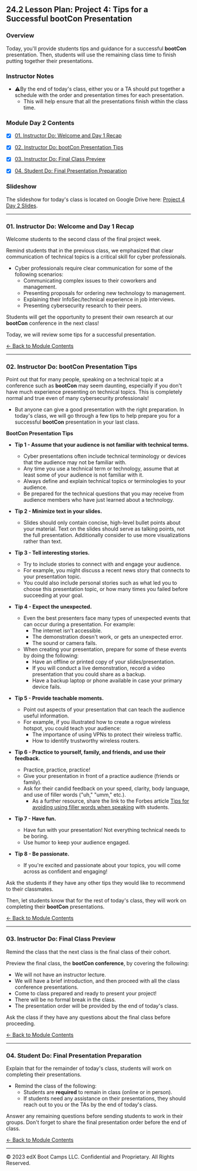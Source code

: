 ## 24.2 Lesson Plan: Project 4: Tips for a Successful bootCon Presentation

### Overview

Today, you'll provide students tips and guidance for a successful **bootCon** presentation. Then, students will use the remaining class time to finish putting together their presentations.

### Instructor Notes

- ⚠️By the end of today's class, either you or a TA should put together a schedule with the order and presentation times for each presentation.
  - This will help ensure that all the presentations finish within the class time.

### Module Day 2 Contents

- [x] [01. Instructor Do: Welcome and Day 1 Recap](#01-instructor-do-welcome-and-day-1-recap)
- [x] [02. Instructor Do: bootCon Presentation Tips](#02-instructor-do-bootcon-presentation-tips)
- [x] [03. Instructor Do: Final Class Preview](#03-instructor-do-final-class-preview)
- [x] [04. Student Do: Final Presentation Preparation](#04-student-do-final-presentation-preparation)


### Slideshow

The slideshow for today's class is located on Google Drive here: [Project 4 Day 2 Slides](https://docs.google.com/presentation/d/1iu22oCAY3vzxUMIzGc-iBI7rd-hG9RN65QUvEsIg-nU/edit). 

---

### 01. Instructor Do: Welcome and Day 1 Recap

Welcome students to the second class of the final project week.

Remind students that in the previous class, we emphasized that clear communication of technical topics is a critical skill for cyber professionals.
   
-  Cyber professionals require clear communication for some of the following scenarios:
    - Communicating complex issues to their coworkers and management.
    - Presenting proposals for ordering new technology to management.
    - Explaining their InfoSec/technical experience in job interviews.
    - Presenting cybersecurity research to their peers.
  
Students will get the opportunity to present their own research at our **bootCon** conference in the next class!

Today, we will review some tips for a successful presentation. 

[<- Back to Module Contents](#module-day-2-contents)

---


### 02. Instructor Do: bootCon Presentation Tips

Point out that for many people, speaking on a technical topic at a conference such as **bootCon** may seem daunting, especially if you don't have much experience presenting on technical topics. This is completely normal and true even of many cybersecurity professionals!
   - But anyone can give a good presentation with the right preparation. In today's class, we will go through a few tips to help prepare you for a successful **bootCon** presentation in your last class.

**BootCon Presentation Tips**

- **Tip 1 - Assume that your audience is not familiar with technical terms.**
  - Cyber presentations often include technical terminology or devices that the audience may not be familiar with.  
  - Any time you use a technical term or technology, assume that at least some of your audience is not familiar with it.  
  - Always define and explain technical topics or terminologies to your audience.
  - Be prepared for the technical questions that you may receive from audience members who have just learned about a technology.

- **Tip 2 - Minimize text in your slides.**
  - Slides should only contain concise, high-level bullet points about your material. Text on the slides should serve as talking points, not the full presentation. Additionally consider to use more visualizations rather than text.

- **Tip 3 - Tell interesting stories.**
  - Try to include stories to connect with and engage your audience.
  - For example, you might discuss a recent news story that connects to your presentation topic.
  - You could also include personal stories such as what led you to choose this presentation topic, or how many times you failed before succeeding at your goal.
  
- **Tip 4 - Expect the unexpected.**
   - Even the best presenters face many types of unexpected events that can occur during a presentation. For example:
     - The internet isn't accessible.
     - The demonstration doesn't work, or gets an unexpected error.
     - The sound or camera fails.
   - When creating your presentation, prepare for some of these events by doing the following:
     - Have an offline or printed copy of your slides/presentation.
     - If you will conduct a live demonstration, record a video presentation that you could share as a backup.
     - Have a backup laptop or phone available in case your primary device fails.

- **Tip 5 - Provide teachable moments.**
   - Point out aspects of your presentation that can teach the audience useful information.
   - For example, if you illustrated how to create a rogue wireless hotspot, you could teach your audience:
      - The importance of using VPNs to protect their wireless traffic.
      - How to identify trustworthy wireless routers.
   
- **Tip 6 - Practice to yourself, family, and friends, and use their feedback.**
   - Practice, practice, practice!
   - Give your presentation in front of a practice audience (friends or family).
   - Ask for their candid feedback on your speed, clarity, body language, and use of filler words ("uh," "umm," etc.).
      - As a further resource, share the link to the Forbes article [Tips for avoiding using filler words when speaking](https://www.forbes.com/sites/work-in-progress/2014/12/17/four-ways-to-stop-saying-um-and-other-filler-words/?sh=24fcebee2515) with students.
     
- **Tip 7 - Have fun.**
  - Have fun with your presentation! Not everything technical needs to be boring.
  - Use humor to keep your audience engaged.

- **Tip 8 - Be passionate.**
   - If you're excited and passionate about your topics, you will come across as confident and engaging!

Ask the students if they have any other tips they would like to recommend to their classmates.

Then, let students know that for the rest of today's class, they will work on completing their **bootCon** presentations. 

[<- Back to Module Contents](#module-day-2-contents)

---

### 03. Instructor Do: Final Class Preview

Remind the class that the next class is the final class of their cohort.

Preview the final class, the **bootCon conference**, by covering the following:
  - We will not have an instructor lecture.
  - We will have a brief introduction, and then proceed with all the class conference presentations.
  - Come to class prepared and ready to present your project!
  - There will be no formal break in the class.
  - The presentation order will be provided by the end of today's class.

Ask the class if they have any questions about the final class before proceeding.

[<- Back to Module Contents](#module-day-2-contents)

---

### 04. Student Do: Final Presentation Preparation 

Explain that for the remainder of today's class, students will work on completing their presentations.
- Remind the class of the following:
   - Students are **required** to remain in class (online or in person).
   - If students need any assistance on their presentations, they should reach out to you or the TAs by the end of today's class.

Answer any remaining questions before sending students to work in their groups. Don't forget to share the final presentation order before the end of class.

[<- Back to Module Contents](#module-day-2-contents)

---

© 2023 edX Boot Camps LLC. Confidential and Proprietary. All Rights Reserved.

